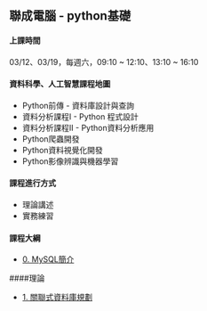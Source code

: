 ## 聯成電腦 - python基礎

#### 上課時間

03/12、03/19，每週六，09:10 ~ 12:10、13:10 ~ 16:10

#### 資料科學、人工智慧課程地圖

- Python前傳 - 資料庫設計與查詢
- 資料分析課程I - Python 程式設計
- 資料分析課程II - Python資料分析應用
- Python爬蟲開發
- Python資料視覺化開發
- Python影像辨識與機器學習

#### 課程進行方式

- 理論講述
- 實務練習

#### 課程大綱

- [0. MySQL簡介](https://mirdex.github.io/SQL_20220312/0.%20MySQL.slides.html)

####理論
- [1. 關聯式資料庫規劃](https://mirdex.github.io/SQL_20220312/0-1%20關聯式資料庫的規劃.slides.html)
